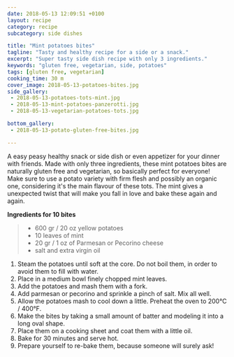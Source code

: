 ```yaml
---
date: 2018-05-13 12:09:51 +0100
layout: recipe
category: recipe
subcategory: side dishes

title: "Mint potatoes bites"
tagline: "Tasty and healthy recipe for a side or a snack."
excerpt: "Super tasty side dish recipe with only 3 ingredients."
keywords: "gluten free, vegetarian, side, potatoes"
tags: [gluten free, vegetarian]
cooking_time: 30 m
cover_image: 2018-05-13-potatoes-bites.jpg
side_gallery:
 - 2018-05-13-potatoes-tots-mint.jpg
 - 2018-05-13-mint-potatoes-panzerotti.jpg
 - 2018-05-13-vegetarian-potatoes-tots.jpg

bottom_gallery:
 - 2018-05-13-potato-gluten-free-bites.jpg

---
```


A easy peasy healthy snack or side dish or even appetizer for your dinner with friends. Made with only three ingredients, these mint potatoes bites are naturally gluten free and vegetarian, so basically perfect for everyone! Make sure to use a potato variety with firm flesh and possibly an organic one, considering it's the main flavour of these tots. The mint gives a unexpected twist that will make you fall in love and bake these again and again.  

__Ingredients for 10 bites__
> - 600 gr / 20 oz yellow potatoes
> - 10 leaves of mint
> - 20 gr / 1 oz of Parmesan or Pecorino cheese
> - salt and extra virgin oil


1. Steam the potatoes until soft at the core. Do not boil them, in order to avoid them to fill with water.
2. Place in a medium bowl finely chopped mint leaves.
3. Add the potatoes and mash them with a fork.
4. Add parmesan or pecorino and sprinkle a pinch of salt. Mix all well.
5. Allow the potatoes mash to cool down a little. Preheat the oven to 200°C / 400°F.
6. Make the bites by taking a small amount of batter and modeling it into a long oval shape.
7. Place them on a cooking sheet and coat them with a little oil.
8. Bake for 30 minutes and serve hot.  
9. Prepare yourself to re-bake them, because someone will surely ask!
